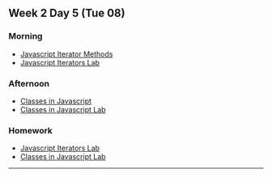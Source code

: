 ## Week 2 Day 5 (Tue 08)

### Morning

- [Javascript Iterator Methods][1]
- [Javascript Iterators Lab][2]

### Afternoon

- [Classes in Javascript][3]
- [Classes in Javascript Lab][4]

### Homework

- [Javascript Iterators Lab][2]
- [Classes in Javascript Lab][4]

[1]: ./javascript-array-iterator-methods/
[2]: ./javascript-array-iterator-methods-lab/
[3]: ./intro-to-javascript-classes/
[4]: ./dom-events-lab/

---
